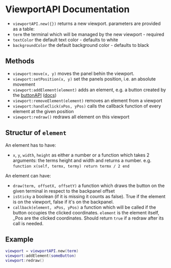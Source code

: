 # ViewportAPI Documentation

* `viewportAPI.new({})` returns a new viewport. parameters are provided as a table:
* `term` the terminal which will be managed by the new viewport - required
* `textColor` the default text color - defaults to white
* `backgroundColor` the default background color - defaults to black

## Methods

* `viewport:move(x, y)` moves the panel behin the viewport.
* `viewport:setPosition(x, y)` set the panels position, i.e. an absolute movement
* `viewport:addElement(element)` adds an element, e.g. a button created by the [buttonAPI](../buttonAPI) ([docs](./ButtonAPI.md))
* `viewport:removeElement(element)` removes an element from a viewport
* `viewport:handleClick(xPos, yPos)` calls the callback function of every element at the given position
* `viewport:redraw()` redraws all element on this viewport

## Structur of `element`

An element has to have:
* `x`, `y`, `width`, `height` as either a number or a function which takes 2 arguments: the terms height and width and returns a number. e.g. `function x(self, termx, termy) return termx / 2 end`

An element can have:
* `draw(term, offsetX, offsetY)` a function which draws the button on the given terminal in respect to the backpanel offset
* `isSticky` a boolean (if it is missing it counts as false). True if the element is on the viewport, false if it's on the backpanel.
* `callback(element, xPos, yPos)` a function which will be called if the button occupies the clicked coordinates. `element` is the element itself, _Pos are the clicked coordinates. Should return `true` if a redraw after its call is needed.

## Example

```lua
viewport = viewportAPI.new(term)
viewport:addElement(someButton)
viewport:redraw()
```
